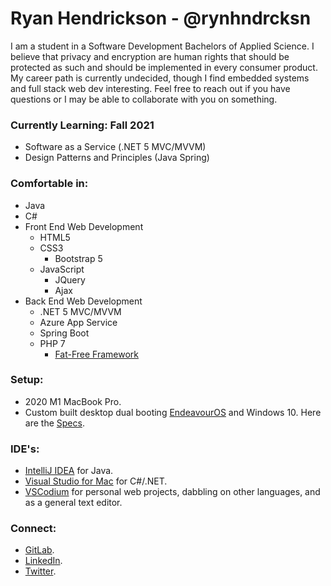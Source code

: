 # Ryan Hendrickson - @rynhndrcksn
I am a student in a Software Development Bachelors of Applied Science. I believe that privacy and encryption are human rights that should be protected as such and should be implemented in every consumer product. My career path is currently undecided, though I find embedded systems and full stack web dev interesting. Feel free to reach out if you have questions or I may be able to collaborate with you on something.

### Currently Learning: Fall 2021
- Software as a Service (.NET 5 MVC/MVVM)
- Design Patterns and Principles (Java Spring)

### Comfortable in:
- Java
- C#
- Front End Web Development
  - HTML5
  - CSS3
    - Bootstrap 5
  - JavaScript
    - JQuery
    - Ajax
- Back End Web Development
  - .NET 5 MVC/MVVM
  - Azure App Service
  - Spring Boot
  - PHP 7
    - [Fat-Free Framework](https://fatfreeframework.com/3.6/home)

### Setup:
- 2020 M1 MacBook Pro.
- Custom built desktop dual booting [EndeavourOS](https://endeavouros.com/) and Windows 10. Here are the [Specs](https://pcpartpicker.com/user/leaderelrond/saved/smtL23).

### IDE's:
- [IntelliJ IDEA](https://www.jetbrains.com/idea/) for Java.
- [Visual Studio for Mac](https://visualstudio.microsoft.com/vs/mac/) for C#/.NET.
- [VSCodium](https://vscodium.com/) for personal web projects, dabbling on other languages, and as a general text editor.

### Connect:
- [GitLab](https://gitlab.com/rynhndrcksn).
- [LinkedIn](https://www.linkedin.com/in/rynhndrcksn/).
- [Twitter](https://twitter.com/leaderelrond).
